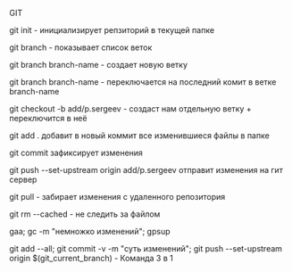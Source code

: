 GIT

git init - инициализирует репзиторий в текущей папке

git branch - показывает список веток

git branch branch-name - создает новую ветку 

git branch branch-name - переключается на последний комит в ветке branch-name

git checkout -b add/p.sergeev - создаст нам отдельную ветку + переключится в неё

git add . добавит в новый коммит все изменившиеся файлы в папке

git commit зафиксирует изменения

git push --set-upstream origin add/p.sergeev отправит изменения на гит сервер

git pull - забирает изменения с удаленного репозитория

git rm --cached <file> - не следить за файлом


gaa; gc -m "немножко изменений"; gpsup

git add --all; git commit -v -m "суть изменений"; git push --set-upstream origin $(git_current_branch) -  Команда 3 в 1